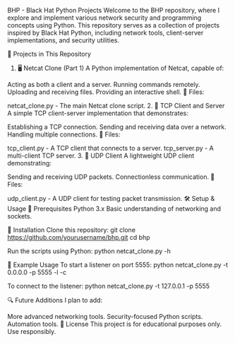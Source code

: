 BHP - Black Hat Python Projects
Welcome to the BHP repository, where I explore and implement various network security and programming concepts using Python. This repository serves as a collection of projects inspired by Black Hat Python, including network tools, client-server implementations, and security utilities.

🚀 Projects in This Repository
1. 🖥️ Netcat Clone (Part 1)
A Python implementation of Netcat, capable of:

Acting as both a client and a server.
Running commands remotely.
Uploading and receiving files.
Providing an interactive shell.
📂 Files:

netcat_clone.py - The main Netcat clone script.
2. 🔗 TCP Client and Server
A simple TCP client-server implementation that demonstrates:

Establishing a TCP connection.
Sending and receiving data over a network.
Handling multiple connections.
📂 Files:

tcp_client.py - A TCP client that connects to a server.
tcp_server.py - A multi-client TCP server.
3. 📡 UDP Client
A lightweight UDP client demonstrating:

Sending and receiving UDP packets.
Connectionless communication.
📂 Files:

udp_client.py - A UDP client for testing packet transmission.
🛠️ Setup & Usage
📌 Prerequisites
Python 3.x
Basic understanding of networking and sockets.

🔧 Installation
Clone this repository:
  git clone https://github.com/yourusername/bhp.git
  cd bhp

Run the scripts using Python:
  python netcat_clone.py -h

📜 Example Usage
To start a listener on port 5555:
  python netcat_clone.py -t 0.0.0.0 -p 5555 -l -c

To connect to the listener:
  python netcat_clone.py -t 127.0.0.1 -p 5555

🔍 Future Additions
I plan to add:

More advanced networking tools.
Security-focused Python scripts.
Automation tools.
📜 License
This project is for educational purposes only. Use responsibly.
